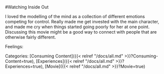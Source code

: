 #Watching Inside Out

I loved the modelling of the mind as a collection of different emotions competing for control. Really made me get invested with the main character, and made me cry when things started going poorly for her at one point. Discussing this movie might be a good way to connect with people that are otherwise fairly different. 

Feelings: 



Categories: [Consuming Content]({{< relref "/docs/all.md" >}}?Consuming-Content=true), [Experiences]({{< relref "/docs/all.md" >}}?Experiences=true), [Movie]({{< relref "/docs/all.md" >}}?Movie=true)